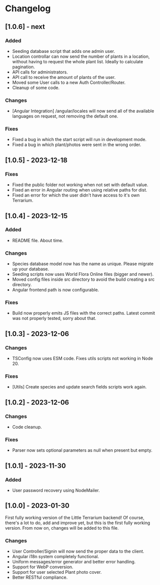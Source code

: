 # Changelog

## [1.0.6] - next

### Added

- Seeding database script that adds one admin user.
- Location controllar can now send the number of plants in a location, without
having to request the whole plant list. Ideally to calculate pagination.
- API calls for administrators.
- API call to receive the amount of plants of the user.
- Moved some User calls to a new Auth Controller/Router.
- Cleanup of some code.

### Changes

- [Angular Integration] /angular/locales will now send all of the available
languages on request, not removing the default one.

### Fixes

- Fixed a bug in which the start script will run in development mode.
- Fixed a bug in which plant/photos were sent in the wrong order.

## [1.0.5] - 2023-12-18

### Fixes

- Fixed the public folder not working when not set with default value.
- Fixed an error in Angular routing when using relative paths for dist.
- Fixed an error for which the user didn't have access to it's own Terrarium.

## [1.0.4] - 2023-12-15

### Added

- README file. About time.

### Changes

- Species database model now has the name as unique. Please migrate up your
database.
- Seeding scripts now uses World Flora Online files (bigger and newer).
- Moved config files inside src directory to avoid the build creating a src
directory.
- Angular frontend path is now configurable.

### Fixes

- Build now properly emits JS files with the correct paths. Latest commit was
not properly tested, sorry about that.

## [1.0.3] - 2023-12-06

### Changes

- TSConfig now uses ESM code. Fixes utils scripts not working in Node 20.

### Fixes

- [Utils] Create species and update search fields scripts work again.

## [1.0.2] - 2023-12-06

### Changes

- Code cleanup.

### Fixes

- Parser now sets optional parameters as null when present but empty.

## [1.0.1] - 2023-11-30

### Added

- User password recovery using NodeMailer.

## [1.0.0] - 2023-01-30

First fully working version of the Little Terrarium backend! Of course, there's
a lot to do, add and improve yet, but this is the first fully working version.
From now on, changes will be added to this file.

### Changes

- User Controller/Signin will now send the proper data to the client.
- Angular i18n system completely functional.
- Uniform messages/error generator and better error handling.
- Support for WebP conversion.
- Support for user selected Plant photo cover.
- Better RESTful compliance.
